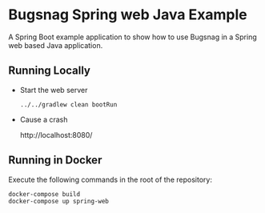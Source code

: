 # Bugsnag Spring web Java Example

A Spring Boot example application to show how to use Bugsnag in a Spring web based Java application.

## Running Locally

- Start the web server

    ```shell
    ../../gradlew clean bootRun
    ```

- Cause a crash

    http://localhost:8080/

## Running in Docker

Execute the following commands in the root of the repository:

```
docker-compose build
docker-compose up spring-web
```
